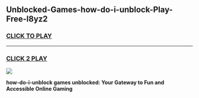 
## Unblocked-Games-how-do-i-unblock-Play-Free-l8yz2
<h3>
<a href="https://premium76.site?title=how-do-i-unblock&ref=21A">CLICK TO PLAY</a></h3>
<hr>

<h3>
<a href="https://premium76.site?title=how-do-i-unblock&ref=21A">CLICK 2 PLAY</a>
  
</h3>

<a href="https://premium76.site?title=how-do-i-unblock&ref=21A"><img src="https://clearcache.store/games.png"></a>


**how-do-i-unblock games unblocked: Your Gateway to Fun and Accessible Online Gaming**
